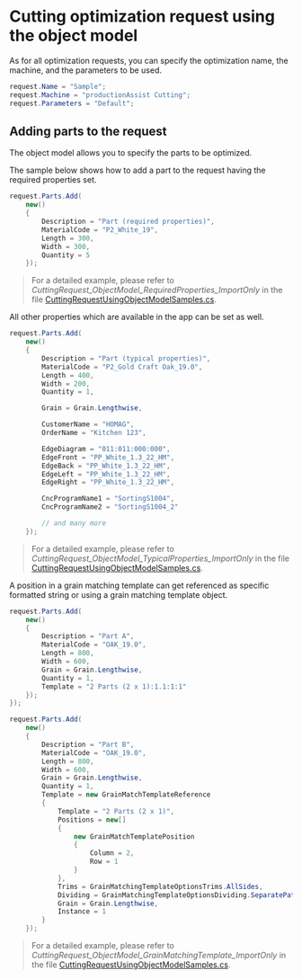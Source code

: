 ﻿# Cutting optimization request using the object model

As for all optimization requests, you can specify the optimization name, the machine, and the parameters to be used.

```c#
request.Name = "Sample";
request.Machine = "productionAssist Cutting";
request.Parameters = "Default";
```

## Adding parts to the request

The object model allows you to specify the parts to be optimized. 

The sample below shows how to add a part to the request having the required properties set.

``` c#
request.Parts.Add(
    new()
    {
        Description = "Part (required properties)",
        MaterialCode = "P2_White_19",
        Length = 300,
        Width = 300,
        Quantity = 5
    });
```

> For a detailed example, please refer to <i>CuttingRequest_ObjectModel_RequiredProperties_ImportOnly</i> in the file [CuttingRequestUsingObjectModelSamples.cs](CuttingRequestUsingObjectModelSamples.cs).

All other properties which are available in the app can be set as well.

``` c#
request.Parts.Add(
    new()
    {
        Description = "Part (typical properties)",
        MaterialCode = "P2_Gold Craft Oak_19.0",
        Length = 400,
        Width = 200,
        Quantity = 1,

        Grain = Grain.Lengthwise,

        CustomerName = "HOMAG",
        OrderName = "Kitchen 123",

        EdgeDiagram = "011:011:000:000",
        EdgeFront = "PP_White_1.3_22_HM",
        EdgeBack = "PP_White_1.3_22_HM",
        EdgeLeft = "PP_White_1.3_22_HM",
        EdgeRight = "PP_White_1.3_22_HM",

        CncProgramName1 = "SortingS1004",
        CncProgramName2 = "SortingS1004_2"

        // and many more
    });
```

> For a detailed example, please refer to <i>CuttingRequest_ObjectModel_TypicalProperties_ImportOnly</i> in the file [CuttingRequestUsingObjectModelSamples.cs](CuttingRequestUsingObjectModelSamples.cs).

A position in a grain matching template can get referenced as specific formatted string or using a grain matching template object.

``` c#
request.Parts.Add(
    new()
    {
        Description = "Part A",
        MaterialCode = "OAK_19.0",
        Length = 800,
        Width = 600,
        Grain = Grain.Lengthwise,
        Quantity = 1,
        Template = "2 Parts (2 x 1):1.1:1:1"
    });
});

request.Parts.Add(
    new()
    {
        Description = "Part B",
        MaterialCode = "OAK_19.0",
        Length = 800,
        Width = 600,
        Grain = Grain.Lengthwise,
        Quantity = 1,
        Template = new GrainMatchTemplateReference
        {
            Template = "2 Parts (2 x 1)",
            Positions = new[]
            {
                new GrainMatchTemplatePosition
                {
                    Column = 2,
                    Row = 1
                }
            },
            Trims = GrainMatchingTemplateOptionsTrims.AllSides,
            Dividing = GrainMatchingTemplateOptionsDividing.SeparatePattern,
            Grain = Grain.Lengthwise,
            Instance = 1
        }                   
    });
```

> For a detailed example, please refer to <i>CuttingRequest_ObjectModel_GrainMatchingTemplate_ImportOnly</i> in the file [CuttingRequestUsingObjectModelSamples.cs](CuttingRequestUsingObjectModelSamples.cs).